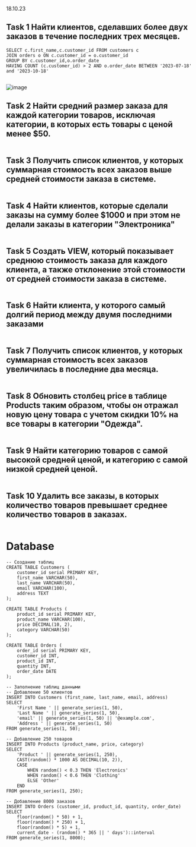 18.10.23
## Task 1 Найти клиентов, сделавших более двух заказов в течение последних трех месяцев.
```
SELECT c.first_name,c.customer_id FROM customers c
JOIN orders o ON c.customer_id = o.customer_id
GROUP BY c.customer_id,o.order_date
HAVING COUNT (c.customer_id) > 2 AND o.order_date BETWEEN '2023-07-18' and '2023-10-18'


```
![image](https://github.com/necessary22/db_practice/assets/93242683/c49e8c26-bd48-462b-a36e-4290dafc00ae)

## Task 2 Найти средний размер заказа для каждой категории товаров, исключая категории, в которых есть товары с ценой менее $50.
```

```

## Task 3  Получить список клиентов, у которых суммарная стоимость всех заказов выше средней стоимости заказа в системе.
```

```

## Task 4 Найти клиентов, которые сделали заказы на сумму более $1000 и при этом не делали заказы в категории "Электроника"
```

```

## Task 5 Создать VIEW, который показывает среднюю стоимость заказа для каждого клиента, а также отклонение этой стоимости от средней стоимости заказа в системе.
```

```

## Task 6 Найти клиента, у которого самый долгий период между двумя последними заказами
```

```

## Task 7 Получить список клиентов, у которых суммарная стоимость всех заказов увеличилась в последние два месяца.
```

```

## Task 8 Обновить столбец price в таблице Products таким образом, чтобы он отражал новую цену товара с учетом скидки 10% на все товары в категории "Одежда".
```

```

## Task 9  Найти категорию товаров с самой высокой средней ценой, и категорию с самой низкой средней ценой.
```

```

## Task 10 Удалить все заказы, в которых количество товаров превышает среднее количество товаров в заказах.
```

```

# Database
```
-- Создание таблиц
CREATE TABLE Customers (
    customer_id serial PRIMARY KEY,
    first_name VARCHAR(50),
    last_name VARCHAR(50),
    email VARCHAR(100),
    address TEXT
);

CREATE TABLE Products (
    product_id serial PRIMARY KEY,
    product_name VARCHAR(100),
    price DECIMAL(10, 2),
    category VARCHAR(50)
);

CREATE TABLE Orders (
    order_id serial PRIMARY KEY,
    customer_id INT,
    product_id INT,
    quantity INT,
    order_date DATE
);

-- Заполнение таблиц данными
-- Добавление 50 клиентов
INSERT INTO Customers (first_name, last_name, email, address)
SELECT 
    'First Name ' || generate_series(1, 50),
    'Last Name ' || generate_series(1, 50),
    'email' || generate_series(1, 50) || '@example.com',
    'Address ' || generate_series(1, 50)
FROM generate_series(1, 50);

-- Добавление 250 товаров
INSERT INTO Products (product_name, price, category)
SELECT 
    'Product ' || generate_series(1, 250),
    CAST(random() * 1000 AS DECIMAL(10, 2)),
    CASE
        WHEN random() < 0.3 THEN 'Electronics'
        WHEN random() < 0.6 THEN 'Clothing'
        ELSE 'Other'
    END
FROM generate_series(1, 250);

-- Добавление 8000 заказов
INSERT INTO Orders (customer_id, product_id, quantity, order_date)
SELECT 
    floor(random() * 50) + 1,
    floor(random() * 250) + 1,
    floor(random() * 5) + 1,
    current_date - (random() * 365 || ' days')::interval
FROM generate_series(1, 8000);

```
